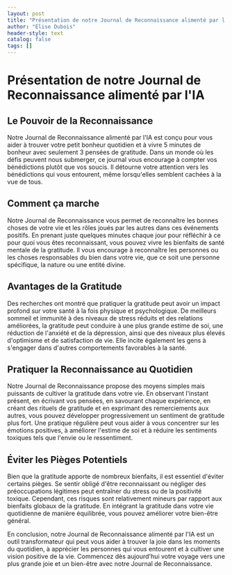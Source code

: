 ```yaml
---
layout: post
title: "Présentation de notre Journal de Reconnaissance alimenté par l'IA"
author: "Élise Dubois"
header-style: text
catalog: false
tags: []
---
```


# Présentation de notre Journal de Reconnaissance alimenté par l'IA

## Le Pouvoir de la Reconnaissance
Notre Journal de Reconnaissance alimenté par l'IA est conçu pour vous aider à trouver votre petit bonheur quotidien et à vivre 5 minutes de bonheur avec seulement 3 pensées de gratitude. Dans un monde où les défis peuvent nous submerger, ce journal vous encourage à compter vos bénédictions plutôt que vos soucis. Il détourne votre attention vers les bénédictions qui vous entourent, même lorsqu'elles semblent cachées à la vue de tous.

## Comment ça marche
Notre Journal de Reconnaissance vous permet de reconnaître les bonnes choses de votre vie et les rôles joués par les autres dans ces événements positifs. En prenant juste quelques minutes chaque jour pour réfléchir à ce pour quoi vous êtes reconnaissant, vous pouvez vivre les bienfaits de santé mentale de la gratitude. Il vous encourage à reconnaître les personnes ou les choses responsables du bien dans votre vie, que ce soit une personne spécifique, la nature ou une entité divine.

## Avantages de la Gratitude
Des recherches ont montré que pratiquer la gratitude peut avoir un impact profond sur votre santé à la fois physique et psychologique. De meilleurs sommeil et immunité à des niveaux de stress réduits et des relations améliorées, la gratitude peut conduire à une plus grande estime de soi, une réduction de l'anxiété et de la dépression, ainsi que des niveaux plus élevés d'optimisme et de satisfaction de vie. Elle incite également les gens à s'engager dans d'autres comportements favorables à la santé.

## Pratiquer la Reconnaissance au Quotidien
Notre Journal de Reconnaissance propose des moyens simples mais puissants de cultiver la gratitude dans votre vie. En observant l'instant présent, en écrivant vos pensées, en savourant chaque expérience, en créant des rituels de gratitude et en exprimant des remerciements aux autres, vous pouvez développer progressivement un sentiment de gratitude plus fort. Une pratique régulière peut vous aider à vous concentrer sur les émotions positives, à améliorer l'estime de soi et à réduire les sentiments toxiques tels que l'envie ou le ressentiment.

## Éviter les Pièges Potentiels
Bien que la gratitude apporte de nombreux bienfaits, il est essentiel d'éviter certains pièges. Se sentir obligé d'être reconnaissant ou négliger des préoccupations légitimes peut entraîner du stress ou de la positivité toxique. Cependant, ces risques sont relativement mineurs par rapport aux bienfaits globaux de la gratitude. En intégrant la gratitude dans votre vie quotidienne de manière équilibrée, vous pouvez améliorer votre bien-être général.

En conclusion, notre Journal de Reconnaissance alimenté par l'IA est un outil transformateur qui peut vous aider à trouver la joie dans les moments du quotidien, à apprécier les personnes qui vous entourent et à cultiver une vision positive de la vie. Commencez dès aujourd'hui votre voyage vers une plus grande joie et un bien-être avec notre Journal de Reconnaissance.